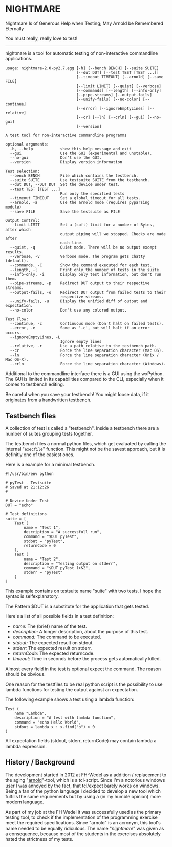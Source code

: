 
NIGHTMARE
=========
Nightmare Is of Generous Help when Testing; May Arnold be Remembered Eternally

You must really, really love to test!

---

nightmare is a tool for automatic testing of non-interactive commandline
applications.

    usage: nightmare-2.0-py2.7.egg [-h] [--bench BENCH] [--suite SUITE]
                                   [--dut DUT] [--test TEST [TEST ...]]
                                   [--timeout TIMEOUT] [--arnold] [--save FILE]
                                   [--limit LIMIT] [--quiet] [--verbose]
                                   [--commands] [--length] [--info-only]
                                   [--pipe-streams] [--output-fails]
                                   [--unify-fails] [--no-color] [--continue]
                                   [--error] [--ignoreEmptyLines] [--relative]
                                   [--cr] [--ln] [--crln] [--gui] [--no-gui]
                                   [--version]

    A test tool for non-interactive commandline programms

    optional arguments:
      -h, --help            show this help message and exit
      --gui                 Use the GUI (experimental and unstable).
      --no-gui              Don't use the GUI.
      --version             Display version information

    Test selection:
      --bench BENCH         File which contains the testbench.
      --suite SUITE         Use testsuite SUITE from the testbench.
      --dut DUT, --DUT DUT  Set the device under test.
      --test TEST [TEST ...]
                            Run only the specified tests
      --timeout TIMEOUT     Set a global timeout for all tests.
      --arnold, -a          Use the arnold mode (requires pyparsing module)
      --save FILE           Save the testsuite as FILE

    Output Control:
      --limit LIMIT         Set a (soft) limit for a number of Bytes, after which
                            output piping will we stopped. Checks are made after
                            each line.
      --quiet, -q           Quiet mode. There will be no output except results.
      --verbose, -v         Verbose mode. The program gets chatty (default).
      --commands, -C        Show the command executed for each test.
      --length, -l          Print only the number of tests in the suite.
      --info-only, -i       Display only test information, but don't run them.
      --pipe-streams, -p    Redirect DUT output to their respective streams.
      --output-fails, -o    Redirect DUT output from failed tests to their
                            respective streams.
      --unify-fails, -u     Display the unified diff of output and expectation.
      --no-color            Don't use any colored output.

    Test Flow:
      --continue, -c        Continuous mode (Don't halt on failed tests).
      --error, -e           Same as '-c', but will halt if an error occurs.
      --ignoreEmptyLines, -L
                            Ignore empty lines
      --relative, -r        Use a path relative to the testbench path.
      --cr                  Force the line separation character (Mac OS).
      --ln                  Force the line separation character (Unix / Mac OS-X).
      --crln                Force the line separation character (Windows).


Additional to the commandline interface there is a GUI using the
wxPython. The GUI is limited in its capabilities compared to the CLI,
especially when it comes to testbench editing.

Be careful when you save your testbench! You might loose data, if it originates
from a handwritten testbench.


Testbench files
---------------

A collection of test is called a "testbench".
Inside a testbench there are a number of suites grouping tests together.

The testbench files a normal python files, which get evaluated by calling
the internal "`execfile`" function. This might not be the savest approach, but
it is definitly one of the easiest ones.

Here is a example for a minimal testbench.

	#!/usr/bin/env python

	# pyTest - Testsuite
	# Saved at 21:12:26
	#

	# Device Under Test
	DUT = "echo"

	# Test definitions
	suite = [
		Test (
			name = "Test 1",
			description = "A successfull run",
			command = "$DUT pyTest",
			stdout = "pyTest",
			returnCode = 0
		),
		Test (
			name = "Test 2",
			description = "Testing output on stderr",
			command = "$DUT pyTest 1>&2",
			stderr = "pyTest"
		)
	]

This example contains on testsuite name "suite" with two tests.
I hope the syntax is selfexplanatory.

The Pattern $DUT is a substitute for the application that gets tested.

Here's a list of all possible fields in a test definition:

- *name:* The (brief) name of the test.
- *description:* A longer description, about the purpose of this test.
- *command:* The command to be executed.
- *stdout:* The expected result on stdout.
- *stderr:* The expected result on stderr.
- *returnCode:* The expected returncode.
- *timeout:* Time in seconds before the process gets automatically killed.

Almost every field in the test is optional expect the command. The reason
should be obvious.

One reason for the testfiles to be real python script is the possibility to use
lambda functions for testing the output against an expectation.

The following example shows a test using a lambda function:

	Test (
		name "Lambda",
		description = "A test with lambda function",
		command = "echo Hello World",
		stdout = lambda x : x.find("o") > 0
	)

All expectation fields (stdout, stderr, returnCode) may contain lambda
a lambda expression.


History / Background
--------------------

The development started in 2012 at FH-Wedel as a addition / replacement to the
aging "[arnold](http://stud.fh-wedel.de/~arnold)"-tool, which is a tcl-script.
Since I'm a notorious windows user I was annoyed by the fact, that tcl/expect
barely works on windows. Being a fan of the python language I decided to
develop a new tool which fulfills the same requirements but by using a (in my
humble opinion) more modern language.

As part of my job at the FH Wedel it was successfully used as the primary
testing tool, to check if the implementation of the programming exercise meet
the required specifications.
Since "arnold" is an acronym, this tool's name needed to be equally ridiculous.
The name "*nightmare*" was given as a consequence, because most of the students
in the exercises absolutely hated the strictness of my tests.
